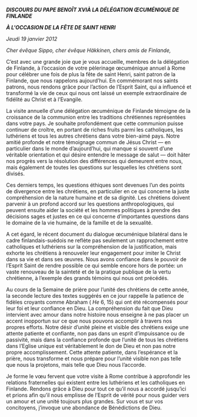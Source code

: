***DISCOURS DU PAPE BENOÎT XVI******À LA DÉLÉGATION ŒCUMÉNIQUE DE FINLANDE***

***À L'OCCASION DE LA FÊTE DE SAINT HENRI***

*Jeudi 19 janvier 2012*

*Cher évêque Sippo, cher évêque Häkkinen, chers amis de Finlande,*

C’est avec une grande joie que je vous accueille, membres de la délégation de Finlande, à l’occasion de votre pèlerinage œcuménique annuel à Rome pour célébrer une fois de plus la fête de saint Henri, saint patron de la Finlande, que nous rappelons aujourd’hui. En commémorant nos saints patrons, nous rendons grâce pour l’action de l’Esprit Saint, qui a influencé et transformé la vie de ceux qui nous ont laissé un exemple extraordinaire de fidélité au Christ et à l’Evangile.

La visite annuelle d’une délégation œcuménique de Finlande témoigne de la croissance de la communion entre les traditions chrétiennes représentées dans votre pays. Je souhaite profondément que cette communion puisse continuer de croître, en portant de riches fruits parmi les catholiques, les luthériens et tous les autres chrétiens dans votre bien-aimé pays. Notre amitié profonde et notre témoignage commun de Jésus Christ — en particulier dans le monde d’aujourd’hui, qui manque si souvent d’une véritable orientation et qui désire entendre le message de salut — doit hâter nos progrès vers la résolution des différences qui demeurent entre nous, mais également de toutes les questions sur lesquelles les chrétiens sont divisés.

Ces derniers temps, les questions éthiques sont devenues l’un des points de divergence entre les chrétiens, en particulier en ce qui concerne la juste compréhension de la nature humaine et de sa dignité. Les chrétiens doivent parvenir à un profond accord sur les questions anthropologiques, qui peuvent ensuite aider la société et les hommes politiques à prendre des décisions sages et justes en ce qui concerne d’importantes questions dans le domaine de la vie humaine, de la famille et de la sexualité.

A cet égard, le récent document du dialogue œcuménique bilatéral dans le cadre finlandais-suédois ne reflète pas seulement un rapprochement entre catholiques et luthériens sur la compréhension de la justification, mais exhorte les chrétiens à renouveler leur engagement pour imiter le Christ dans sa vie et dans ses œuvres. Nous avons confiance dans le pouvoir de l’Esprit Saint de rendre possible ce qui semble encore hors de portée: un vaste renouveau de la sainteté et de la pratique publique de la vertu chrétienne, à l’exemple des grands témoins qui nous ont précédés.

Au cours de la Semaine de prière pour l’unité des chrétiens de cette année, la seconde lecture des textes suggérés en ce jour rappelle la patience de fidèles croyants comme Abraham ( *He* 6, 15) qui ont été récompensés pour leur foi et leur confiance en Dieu. La compréhension du fait que Dieu intervient avec amour dans notre histoire nous enseigne à ne pas placer un accent inopportun sur ce que nous pouvons accomplir à travers nos propres efforts. Notre désir d’unité pleine et visible des chrétiens exige une attente patiente et confiante, non pas dans un esprit d’impuissance ou de passivité, mais dans la confiance profonde que l’unité de tous les chrétiens dans l’Eglise unique est véritablement le don de Dieu et non pas notre propre accomplissement. Cette attente patiente, dans l’espérance et la prière, nous transforme et nous prépare pour l’unité visible non pas telle que nous la projetons, mais telle que Dieu nous l’accorde.

Je forme le vœu fervent que votre visite à Rome contribue à approfondir les relations fraternelles qui existent entre les luthériens et les catholiques en Finlande. Rendons grâce à Dieu pour tout ce qu’il nous a accordé jusqu’ici et prions afin qu’il nous emplisse de l’Esprit de vérité pour nous guider vers un amour et une unité toujours plus grandes. Sur vous et sur vos concitoyens, j’invoque une abondance de Bénédictions de Dieu.